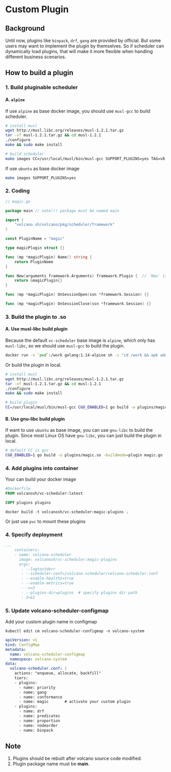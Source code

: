 # Custom Plugin

## Background

Until now, plugins like `binpack`, `drf`, `gang` are provided by official. But some users may want to implement the
plugin by themselves. So if scheduler can dynamically load plugins, that will make it more flexible when handling
different business scenarios.

## How to build a plugin

### 1. Build pluginable scheduler

#### A. `alpine`

If use `alpine` as base docker image, you should use `musl-gcc` to build scheduler.

```bash
# install musl
wget http://musl.libc.org/releases/musl-1.2.1.tar.gz
tar -xf musl-1.2.1.tar.gz && cd musl-1.2.1
./configure
make && sudo make install

# build scheduler
make images CC=/usr/local/musl/bin/musl-gcc SUPPORT_PLUGINS=yes TAG=v0.0.1
```

If use `ubuntu` as base docker image

```bash
make images SUPPORT_PLUGINS=yes
```

### 2. Coding

```go
// magic.go

package main // note!!! package must be named main

import (
	"volcano.sh/volcano/pkg/scheduler/framework"
)

const PluginName = "magic"

type magicPlugin struct {}

func (mp *magicPlugin) Name() string {
    return PluginName
}

func New(arguments framework.Arguments) framework.Plugin {  // `New` is PluginBuilder
	return &magicPlugin{}
}

func (mp *magicPlugin) OnSessionOpen(ssn *framework.Session) {}

func (mp *magicPlugin) OnSessionClose(ssn *framework.Session) {}
```

### 3. Build the plugin to .so

#### A. Use musl-libc build plugin

Because the default `vc-scheduler` base image is `alpine`, which only has `musl-libc`, so we should use `musl-gcc` to
build the plugin.

```bash
docker run -v `pwd`:/work golang:1.14-alpine sh -c "cd /work && apk add musl-dev gcc && go build -buildmode=plugin magic.go"
```

Or build the plugin in local.

```bash
# install musl
wget http://musl.libc.org/releases/musl-1.2.1.tar.gz
tar -xf musl-1.2.1.tar.gz && cd musl-1.2.1
./configure
make && sudo make install

# build plugin
CC=/usr/local/musl/bin/musl-gcc CGO_ENABLED=1 go build -o plugins/magic.so -buildmode=plugin magic.go
```

#### B. Use gnu-libc build plugin

If want to use `ubuntu` as base image, you can use `gnu-libc` to build the plugin. Since most Linux OS have `gnu-libc`,
you can just build the plugin in local.

```bash
# default CC is gcc
CGO_ENABLED=1 go build -o plugins/magic.so -buildmode=plugin magic.go
```

### 4. Add plugins into container

Your can build your docker image

```dockerfile
#Dockerfile
FROM volcanosh/vc-scheduler:latest

COPY plugins plugins
```

```
docker build -t volcanosh/vc-scheduler:magic-plugins .
```



Or just use `pvc` to mount these plugins

### 4. Specify deployment
```yaml
...
    containers:
    - name: volcano-scheduler
      image: volcanosh/vc-scheduler:magic-plugins
      args:
       - --logtostderr
       - --scheduler-conf=/volcano.scheduler/volcano-scheduler.conf
       - --enable-healthz=true
       - --enable-metrics=true
       - -v=3
       - --plugins-dir=plugins  # specify plugins dir path
       - 2>&1
```

### 5. Update volcano-scheduler-configmap

Add your custom plugin name in configmap

```
kubectl edit cm volcano-scheduler-configmap -n volcano-system
```



```yaml
apiVersion: v1
kind: ConfigMap
metadata:
  name: volcano-scheduler-configmap
  namespace: volcano-system
data:
  volcano-scheduler.conf: |
    actions: "enqueue, allocate, backfill"
    tiers:
    - plugins:
      - name: priority
      - name: gang
      - name: conformance
      - name: magic       # activate your custom plugin
    - plugins:
      - name: drf
      - name: predicates
      - name: proportion
      - name: nodeorder
      - name: binpack
```

## Note

1. Plugins should be rebuilt after volcano source code modified.
2. Plugin package name must be **main**.
